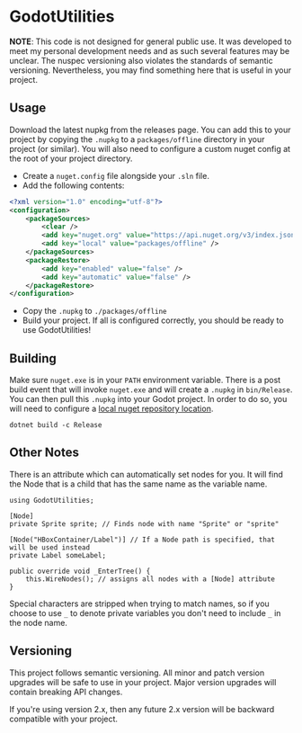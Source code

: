 # GodotUtilities

**NOTE**: This code is not designed for general public use. It was developed to meet my personal development needs and as such several features may be unclear. The nuspec versioning also violates the standards of semantic versioning. Nevertheless, you may find something here that is useful in your project.

## Usage

Download the latest nupkg from the releases page. You can add this to your project by copying the `.nupkg` to a `packages/offline` directory in your project (or similar). You will also need to configure a custom nuget config at the root of your project directory.

- Create a `nuget.config` file alongside your `.sln` file.
- Add the following contents:

```xml
<?xml version="1.0" encoding="utf-8"?>
<configuration>
    <packageSources>
        <clear />
        <add key="nuget.org" value="https://api.nuget.org/v3/index.json" protocolVersion="3" />
        <add key="local" value="packages/offline" />
    </packageSources>
    <packageRestore>
        <add key="enabled" value="false" />
        <add key="automatic" value="false" />
    </packageRestore>
</configuration>
```

- Copy the `.nupkg` to `./packages/offline`
- Build your project. If all is configured correctly, you should be ready to use GodotUtilities!

## Building

Make sure `nuget.exe` is in your `PATH` environment variable. There is a post build event that will invoke `nuget.exe` and will create a `.nupkg` in `bin/Release`. You can then pull this `.nupkg` into your Godot project. In order to do so, you will need to configure a [local nuget repository location](https://docs.microsoft.com/en-us/nuget/hosting-packages/local-feeds).

```
dotnet build -c Release
```

## Other Notes

There is an attribute which can automatically set nodes for you. It will find the Node that is a child that has the same name as the variable name.

```cd
using GodotUtilities;

[Node]
private Sprite sprite; // Finds node with name "Sprite" or "sprite"

[Node("HBoxContainer/Label")] // If a Node path is specified, that will be used instead
private Label someLabel;

public override void _EnterTree() {
    this.WireNodes(); // assigns all nodes with a [Node] attribute
}
```

Special characters are stripped when trying to match names, so if you choose to use `_` to denote private variables you don't need to include `_` in the node name.

## Versioning

This project follows semantic versioning. All minor and patch version upgrades will be safe to use in your project. Major version upgrades will contain breaking API changes.

If you're using version 2.x, then any future 2.x version will be backward compatible with your project.
